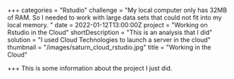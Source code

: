 +++
categories = "Rstudio"
challenge = "My local computer only has 32MB of RAM. So I needed to work with large data sets that could not fit into my local memory. "
date = 2022-01-12T13:00:00Z
project = "Working on Rstudio in the Cloud"
shortDescription = "This is an analysis that I did"
solution = "I used Cloud Technologies to launch a server in the cloud"
thumbnail = "/images/saturn_cloud_rstudio.jpg"
title = "Working in the Cloud"

+++
This is some information about the project I just did.
